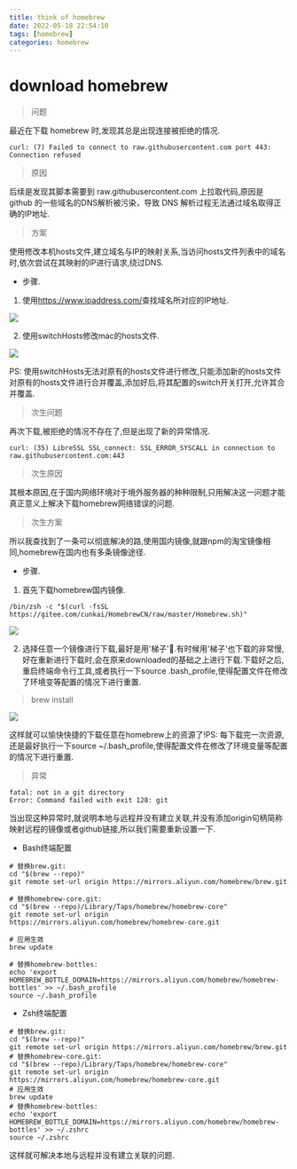 ```yaml
---
title: think of homebrew
date: 2022-05-18 22:54:10
tags: [homebrew]
categories: homebrew
---
```


# download homebrew

> 问题

  最近在下载 homebrew 时,发现其总是出现连接被拒绝的情况.

    curl: (7) Failed to connect to raw.githubusercontent.com port 443: Connection refused

> 原因

  后续是发现其脚本需要到 raw.githubusercontent.com 上拉取代码,原因是 github 的一些域名的DNS解析被污染，导致 DNS 解析过程无法通过域名取得正确的IP地址.

> 方案

  使用修改本机hosts文件,建立域名与IP的映射关系,当访问hosts文件列表中的域名时,依次尝试在其映射的IP进行请求,绕过DNS.

  - 步骤.

   1. 使用<a href='https://www.ipaddress.com/'>https://www.ipaddress.com/</a>查找域名所对应的IP地址.

   ![](https://image.white-than-wood.zone/homebrew/ipaddress.png)

   2. 使用switchHosts修改mac的hosts文件.

   ![](https://image.white-than-wood.zone/homebrew/switchhosts.png)

   PS: 使用switchHosts无法对原有的hosts文件进行修改,只能添加新的hosts文件对原有的hosts文件进行合并覆盖,添加好后,将其配置的switch开关打开,允许其合并覆盖.

> 次生问题

  再次下载,被拒绝的情况不存在了,但是出现了新的异常情况.

    curl: (35) LibreSSL SSL_connect: SSL_ERROR_SYSCALL in connection to raw.githubusercontent.com:443

> 次生原因

  其根本原因,在于国内网络环境对于境外服务器的种种限制,只用解决这一问题才能真正意义上解决下载homebrew网络错误的问题.

> 次生方案

  所以我查找到了一条可以彻底解决的路,使用国内镜像,就跟npm的淘宝镜像相同,homebrew在国内也有多条镜像途径.

  - 步骤.
    
  1. 首先下载homebrew国内镜像.

    /bin/zsh -c "$(curl -fsSL https://gitee.com/cunkai/HomebrewCN/raw/master/Homebrew.sh)"

  ![](https://image.white-than-wood.zone/homebrew/homebrew_mirror.png)

  2. 选择任意一个镜像进行下载,最好是用'梯子'🐶.有时候用'梯子'也下载的非常慢,好在重新进行下载时,会在原来downloaded的基础之上进行下载.下载好之后,重启终端命令行工具,或者执行一下source .bash_profile,使得配置文件在修改了环境变等配置的情况下进行重置.

> brew install

   ![](https://image.white-than-wood.zone/homebrew/homebrew_install_git.png)

   这样就可以愉快快捷的下载任意在homebrew上的资源了!PS: 每下载完一次资源,还是最好执行一下source ~/.bash_profile,使得配置文件在修改了环境变量等配置的情况下进行重置.

> 异常

    fatal: not in a git directory
    Error: Command failed with exit 128: git

   当出现这种异常时,就说明本地与远程并没有建立关联,并没有添加origin句柄简称映射远程的镜像或者github链接,所以我们需要重新设置一下.

   * Bash终端配置
    
    # 替换brew.git:
    cd "$(brew --repo)"
    git remote set-url origin https://mirrors.aliyun.com/homebrew/brew.git

    # 替换homebrew-core.git:
    cd "$(brew --repo)/Library/Taps/homebrew/homebrew-core"
    git remote set-url origin https://mirrors.aliyun.com/homebrew/homebrew-core.git

    # 应用生效
    brew update

    # 替换homebrew-bottles:
    echo 'export HOMEBREW_BOTTLE_DOMAIN=https://mirrors.aliyun.com/homebrew/homebrew-bottles' >> ~/.bash_profile
    source ~/.bash_profile

   * Zsh终端配置

    # 替换brew.git:
    cd "$(brew --repo)"
    git remote set-url origin https://mirrors.aliyun.com/homebrew/brew.git
    # 替换homebrew-core.git:
    cd "$(brew --repo)/Library/Taps/homebrew/homebrew-core"
    git remote set-url origin https://mirrors.aliyun.com/homebrew/homebrew-core.git
    # 应用生效
    brew update
    # 替换homebrew-bottles:
    echo 'export HOMEBREW_BOTTLE_DOMAIN=https://mirrors.aliyun.com/homebrew/homebrew-bottles' >> ~/.zshrc
    source ~/.zshrc

   这样就可解决本地与远程并没有建立关联的问题.

   
